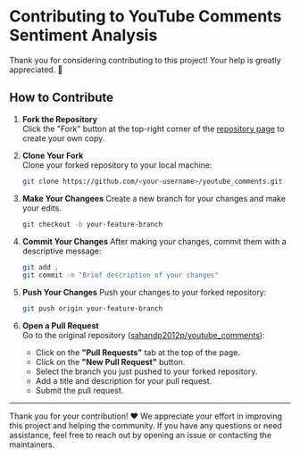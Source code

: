 # Contributing to YouTube Comments Sentiment Analysis

Thank you for considering contributing to this project! Your help is greatly appreciated. 🎉

## How to Contribute

1. **Fork the Repository**  
   Click the "Fork" button at the top-right corner of the [repository page](https://github.com/sahandp2012p/youtube_comments) to create your own copy.

2. **Clone Your Fork**  
   Clone your forked repository to your local machine:

   ```bash
   git clone https://github.com/<your-username>/youtube_comments.git
   ```
3. **Make Your Changees**
   Create a new branch for your changes and make your edits.

   ```bash
   git checkout -b your-feature-branch
   ```

4. **Commit Your Changes**
   After making your changes, commit them with a descriptive message:
   
   ```bash
   git add .
   git commit -m "Brief description of your changes"
   ```

5. **Push Your Changes**
   Push your changes to your forked repository:
   ```bash
   git push origin your-feature-branch
   ```

6. **Open a Pull Request**  
   Go to the original repository ([sahandp2012p/youtube_comments](https://github.com/sahandp2012p/youtube_comments)):

   - Click on the **"Pull Requests"** tab at the top of the page.
   - Click on the **"New Pull Request"** button.
   - Select the branch you just pushed to your forked repository.
   - Add a title and description for your pull request.
   - Submit the pull request.

---

Thank you for your contribution! ❤️ We appreciate your effort in improving this project and helping the community. If you have any questions or need assistance, feel free to reach out by opening an issue or contacting the maintainers.
